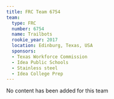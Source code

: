 ```yaml
---
title: FRC Team 6754
team:
  type: FRC
  number: 6754
  name: Trailbots
  rookie_year: 2017
  location: Edinburg, Texas, USA
  sponsors:
  - Texas Workforce Commission
  - Idea Public Schools
  - Stainless steel
  - Idea College Prep
---
```


No content has been added for this team